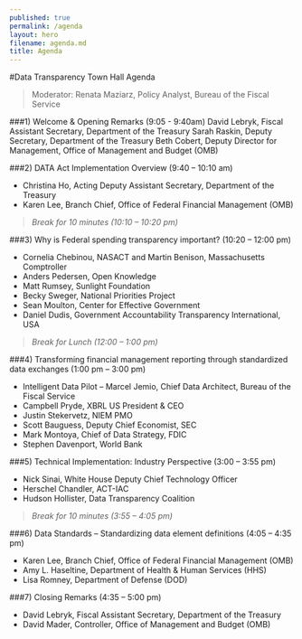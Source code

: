 ```yaml
---
published: true
permalink: /agenda
layout: hero
filename: agenda.md
title: Agenda
---
```


#Data Transparency Town Hall Agenda

>Moderator: Renata Maziarz, Policy Analyst, Bureau of the Fiscal Service


###1)	Welcome & Opening Remarks (9:05 - 9:40am)
David Lebryk, Fiscal Assistant Secretary, Department of the Treasury
Sarah Raskin, Deputy Secretary, Department of the Treasury
Beth Cobert, Deputy Director for Management, Office of Management and Budget (OMB)

###2)	DATA Act Implementation Overview (9:40 – 10:10 am)
* Christina Ho, Acting Deputy Assistant Secretary, Department of the Treasury
* Karen Lee, Branch Chief, Office of Federal Financial Management (OMB)


>*Break for 10 minutes (10:10 – 10:20 pm)* 


###3)	Why is Federal spending transparency important? (10:20 – 12:00 pm)
* Cornelia Chebinou, NASACT and Martin Benison, Massachusetts Comptroller
* Anders Pedersen, Open Knowledge 
* Matt Rumsey, Sunlight Foundation
* Becky Sweger, National Priorities Project
* Sean Moulton, Center for Effective Government
* Daniel Dudis, Government Accountability Transparency International, USA


>*Break for Lunch (12:00 – 1:00 pm)* 


###4)	Transforming financial management reporting through standardized data exchanges (1:00 pm – 3:00 pm)
* Intelligent Data Pilot – Marcel Jemio, Chief Data Architect, Bureau of the Fiscal Service 
* Campbell Pryde, XBRL US President & CEO
* Justin Stekervetz, NIEM PMO 
* Scott Bauguess, Deputy Chief Economist, SEC 
* Mark Montoya, Chief of Data Strategy, FDIC
* Stephen Davenport, World Bank

###5)	Technical Implementation: Industry Perspective (3:00 – 3:55 pm)
* Nick Sinai, White House Deputy Chief Technology Officer
* Herschel Chandler, ACT-IAC
* Hudson Hollister, Data Transparency Coalition 

>*Break for 10 minutes (3:55 – 4:05 pm)* 

###6)	Data Standards – Standardizing data element definitions (4:05 – 4:35  pm)
* Karen Lee, Branch Chief, Office of Federal Financial Management (OMB)
* Amy L. Haseltine, Department of Health & Human Services (HHS)
* Lisa Romney, Department of Defense (DOD) 

###7)	Closing Remarks (4:35 – 5:00 pm) 
* David Lebryk, Fiscal Assistant Secretary, Department of the Treasury
* David Mader, Controller, Office of Management and Budget (OMB)


